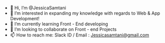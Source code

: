 - 👋 Hi, I’m @JessicaSamtani
- 👀 I’m interested in expanding my knowledge with regards to Web & App Development!
- 🌱 I’m currently learning Front - End developing
- 💞️ I’m looking to collaborate on Front - end Projects
- 📫 How to reach me: Slack ID / Email : Jessicasamtani@gmail.com

<!---
JessicaSamtani/JessicaSamtani is a ✨ special ✨ repository because its `README.md` (this file) appears on your GitHub profile.
You can click the Preview link to take a look at your changes.
--->
